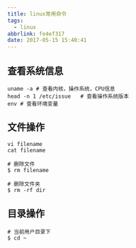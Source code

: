 ```yaml
---
title: linux常用命令
tags:
  - linux
abbrlink: fe4ef317
date: 2017-05-15 15:40:41
---
```


## 查看系统信息

```
uname -a # 查看内核，操作系统，CPU信息 
head -n 1 /etc/issue   # 查看操作系统版本
env # 查看环境变量

```

## 文件操作

```
vi filename
cat filename

# 删除文件
$ rm filename

# 删除文件夹
$ rm -rf dir
```
## 目录操作

```
# 当前用户目录下
$ cd ~
```